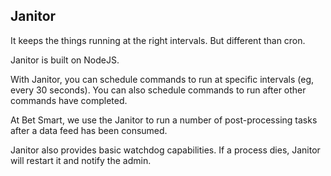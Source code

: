 ## Janitor

It keeps the things running at the right intervals. But different than cron.

Janitor is built on NodeJS.

With Janitor, you can schedule commands to run at specific intervals (eg,
every 30 seconds). You can also schedule commands to run after other
commands have completed.

At Bet Smart, we use the Janitor to run a number of post-processing
tasks after a data feed has been consumed.

Janitor also provides basic watchdog capabilities.  If a process dies,
Janitor will restart it and notify the admin.

